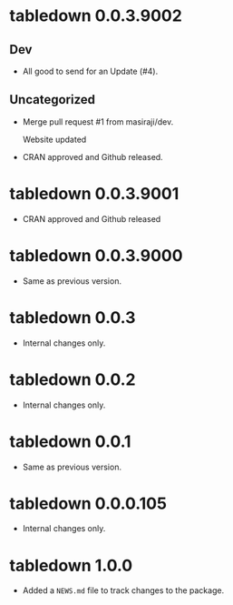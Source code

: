 <!-- NEWS.md is maintained by https://fledge.cynkra.com, contributors should not edit this file -->

# tabledown 0.0.3.9002

## Dev

- All good to send for an Update (#4).

## Uncategorized

- Merge pull request #1 from masiraji/dev.

  Website updated

- CRAN approved and Github released.


# tabledown 0.0.3.9001

- CRAN approved and Github released


# tabledown 0.0.3.9000

- Same as previous version.


# tabledown 0.0.3

- Internal changes only.


# tabledown 0.0.2

- Internal changes only.


# tabledown 0.0.1

- Same as previous version.


# tabledown 0.0.0.105

- Internal changes only.


# tabledown 1.0.0

* Added a `NEWS.md` file to track changes to the package.
